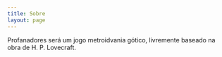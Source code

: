 ```yaml
---
title: Sobre
layout: page
---
```


Profanadores será um jogo metroidvania gótico, livremente baseado na obra de H. P. Lovecraft.
